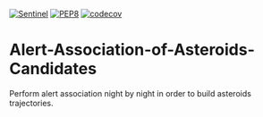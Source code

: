 [![Sentinel](https://github.com/FusRoman/Alert-Association-of-Asteroids-Candidates/workflows/Sentinel/badge.svg)](https://github.com/FusRoman/Alert-Association-of-Asteroids-Candidates/actions?query=workflow%3ASentinel)
[![PEP8](https://github.com/FusRoman/Alert-Association-of-Asteroids-Candidates/workflows/PEP8/badge.svg)](https://github.com/FusRoman/Alert-Association-of-Asteroids-Candidates/actions?query=workflow%3APEP8)
[![codecov](https://codecov.io/gh/FusRoman/Alert-Association-of-Asteroids-Candidates/branch/master/graph/badge.svg)](https://codecov.io/gh/FusRoman/Alert-Association-of-Asteroids-Candidates)

# Alert-Association-of-Asteroids-Candidates

Perform alert association night by night in order to build asteroids trajectories.
